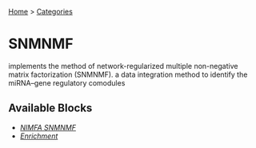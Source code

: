 
[Home](../../../index.html) > [Categories](../../index.html)
# SNMNMF

 implements the method of network-regularized multiple non-negative matrix factorization (SNMNMF). a data integration method to identify the miRNA–gene regulatory comodules

## Available Blocks

* *[NIMFA SNMNMF](nimfa_snmnmf.html)*
* *[Enrichment](enrichment.html)*

